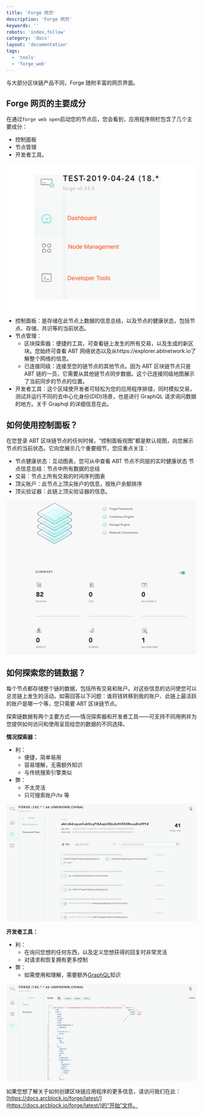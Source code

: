 ```yaml
---
title: 'Forge 网页'
description: 'Forge 网页'
keywords: ''
robots: 'index,follow'
category: 'docs'
layout: 'documentation'
tags:
  - 'tools'
  - 'forge_web'
---
```


与大部分区块链产品不同，Forge 随附丰富的网页界面。

## Forge 网页的主要成分

在通过`forge web open`启动您的节点后，您会看到，应用程序侧栏包含了几个主要成分：

- 控制面板
- 节点管理
- 开发者工具。

![](../../assets/images/tools/forge-web/sidebar.png)

- 控制面板：是存储在此节点上数据的信息总结，以及节点的健康状态，包括节点、存储、共识等的当前状态。
- 节点管理：
  - 区块探索器：便捷的工具，可查看链上发生的所有交易，以及生成的新区块。您始终可查看 ABT 网络状态以及从https://explorer.abtnetwork.io了解整个网络的信息。
  - 已连接同级：连接至您的链节点的其他节点。因为 ABT 区块链节点只是 ABT 链的一员，它需要从其他链节点同步数据。这个已连接同级地图展示了当前同步的节点的位置。
- 开发者工具：这个区域使开发者可轻松为您的应用程序排错，同时模拟交易，测试并运行不同的去中心化身份(DID)场景，也是进行 GraphQL 请求询问数据的地方。关于 Graphql 的详细信息在此。

## 如何使用控制面板？

在您登录 ABT 区块链节点的任何时候，“控制面板视图”都是默认视图，向您展示节点的当前状态。它向您展示几个重要细节，您应重点关注：

- 节点健康状态：互动图表，您可从中查看 ABT 节点不同层的实时健康状态
  节点信息总结：节点中所有数据的总结
- 交易：节点上所有交易的时间序列图表
- 顶尖账户：此节点上顶尖账户的信息，按账户余额排序
- 顶尖验证器：此链上顶尖验证器的信息。

![](../../assets/images/tools/forge-web/dashboard.png)

## 如何探索您的链数据？

每个节点都存储整个链的数据，包括所有交易和账户。对这些信息的访问使您可以总览链上发生的活动。如需回答以下问题：谁将钱转移到我的账户、此链上最活跃的账户是哪一个等，您只需要 ABT 区块链节点。

探索链数据有两个主要方式——情况探索器和开发者工具——可支持不同用例并为您提供如何访问和使用呈现给您的数据的不同选择。

**情况探索器：**

- 利：
  - 便捷，简单易用
  - 容易理解，无需额外知识
  - 与传统搜索引擎类似
- 弊：
  - 不太灵活
  - 只可搜索账户/tx 等

![](../../assets/images/tools/forge-web/explorer.png)

**开发者工具：**

- 利：
  - 在询问您想的任何东西，以及定义您想获得的回复时非常灵活
  - 对请求和恢复拥有更多控制
- 弊：
  - 如需使用和理解，需要额外[GraphQL](https://www.arcblock.io/en/open-chain-access-protocol/)知识

![](../../assets/images/tools/forge-web/graphql.png)

如果您想了解关于如何创建区块链应用程序的更多信息，请访问我们在此：[https://docs.arcblock.io/forge/latest/](https://docs.arcblock.io/forge/latest/)的“开始”文件。

<!--stackedit_data:
eyJoaXN0b3J5IjpbMTk0NzA5NDM5NCwtOTYxNjk0MTE5XX0=
-->
